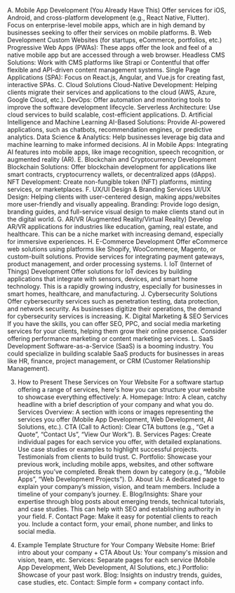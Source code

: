 A. Mobile App Development (You Already Have This)
Offer services for iOS, Android, and cross-platform development (e.g., React Native, Flutter).
Focus on enterprise-level mobile apps, which are in high demand by businesses seeking to offer their services on mobile platforms.
B. Web Development
Custom Websites (for startups, eCommerce, portfolios, etc.)
Progressive Web Apps (PWAs): These apps offer the look and feel of a native mobile app but are accessed through a web browser.
Headless CMS Solutions: Work with CMS platforms like Strapi or Contentful that offer flexible and API-driven content management systems.
Single Page Applications (SPA): Focus on React.js, Angular, and Vue.js for creating fast, interactive SPAs.
C. Cloud Solutions
Cloud-Native Development: Helping clients migrate their services and applications to the cloud (AWS, Azure, Google Cloud, etc.).
DevOps: Offer automation and monitoring tools to improve the software development lifecycle.
Serverless Architecture: Use cloud services to build scalable, cost-efficient applications.
D. Artificial Intelligence and Machine Learning
AI-Based Solutions: Provide AI-powered applications, such as chatbots, recommendation engines, or predictive analytics.
Data Science & Analytics: Help businesses leverage big data and machine learning to make informed decisions.
AI in Mobile Apps: Integrating AI features into mobile apps, like image recognition, speech recognition, or augmented reality (AR).
E. Blockchain and Cryptocurrency Development
Blockchain Solutions: Offer blockchain development for applications like smart contracts, cryptocurrency wallets, or decentralized apps (dApps).
NFT Development: Create non-fungible token (NFT) platforms, minting services, or marketplaces.
F. UX/UI Design & Branding Services
UI/UX Design: Helping clients with user-centered design, making apps/websites more user-friendly and visually appealing.
Branding: Provide logo design, branding guides, and full-service visual design to make clients stand out in the digital world.
G. AR/VR (Augmented Reality/Virtual Reality)
Develop AR/VR applications for industries like education, gaming, real estate, and healthcare.
This can be a niche market with increasing demand, especially for immersive experiences.
H. E-Commerce Development
Offer eCommerce web solutions using platforms like Shopify, WooCommerce, Magento, or custom-built solutions.
Provide services for integrating payment gateways, product management, and order processing systems.
I. IoT (Internet of Things) Development
Offer solutions for IoT devices by building applications that integrate with sensors, devices, and smart home technology.
This is a rapidly growing industry, especially for businesses in smart homes, healthcare, and manufacturing.
J. Cybersecurity Solutions
Offer cybersecurity services such as penetration testing, data protection, and network security.
As businesses digitize their operations, the demand for cybersecurity services is increasing.
K. Digital Marketing & SEO Services
If you have the skills, you can offer SEO, PPC, and social media marketing services for your clients, helping them grow their online presence.
Consider offering performance marketing or content marketing services.
L. SaaS Development
Software-as-a-Service (SaaS) is a booming industry. You could specialize in building scalable SaaS products for businesses in areas like HR, finance, project management, or CRM (Customer Relationship Management).

3. How to Present These Services on Your Website
   For a software startup offering a range of services, here's how you can structure your website to showcase everything effectively:
   A. Homepage:
   Intro: A clean, catchy headline with a brief description of your company and what you do.
   Services Overview: A section with icons or images representing the services you offer (Mobile App Development, Web Development, AI Solutions, etc.).
   CTA (Call to Action): Clear CTA buttons (e.g., “Get a Quote”, “Contact Us”, “View Our Work”).
   B. Services Pages:
   Create individual pages for each service you offer, with detailed explanations.
   Use case studies or examples to highlight successful projects.
   Testimonials from clients to build trust.
   C. Portfolio:
   Showcase your previous work, including mobile apps, websites, and other software projects you’ve completed.
   Break them down by category (e.g., “Mobile Apps”, “Web Development Projects”).
   D. About Us:
   A dedicated page to explain your company’s mission, vision, and team members.
   Include a timeline of your company’s journey.
   E. Blog/Insights:
   Share your expertise through blog posts about emerging trends, technical tutorials, and case studies.
   This can help with SEO and establishing authority in your field.
   F. Contact Page:
   Make it easy for potential clients to reach you. Include a contact form, your email, phone number, and links to social media.

4. Example Template Structure for Your Company Website
   Home: Brief intro about your company + CTA
   About Us: Your company's mission and vision, team, etc.
   Services: Separate pages for each service (Mobile App Development, Web Development, AI Solutions, etc.)
   Portfolio: Showcase of your past work.
   Blog: Insights on industry trends, guides, case studies, etc.
   Contact: Simple form + company contact info.
